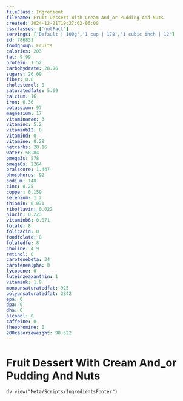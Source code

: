 ```yaml
---
fileClass: Ingredient
filename: Fruit Dessert With Cream And_or Pudding And Nuts
created: 2024-12-21T19:27:02-06:00
cssclasses: ['nutFact']
servings: ['Default | 100g','1 cup | 178','1 cubic inch | 12']
id: 786831
foodgroup: Fruits
calories: 203
fat: 9.99
protein: 1.52
carbohydrate: 28.96
sugars: 26.09
fiber: 0.8
cholesterol: 0
saturatedfats: 5.69
calcium: 16
iron: 0.36
potassium: 97
magnesium: 17
vitaminarae: 3
vitaminc: 5.2
vitaminb12: 0
vitamind: 0
vitamine: 0.28
netcarbs: 28.16
water: 58.84
omega3s: 578
omega6s: 2264
pralscore: 1.447
phosphorus: 92
sodium: 148
zinc: 0.25
copper: 0.159
selenium: 1.2
thiamin: 0.071
riboflavin: 0.022
niacin: 0.223
vitaminb6: 0.071
folate: 8
folicacid: 0
foodfolate: 8
folatedfe: 8
choline: 4.9
retinol: 0
carotenebeta: 34
carotenealpha: 0
lycopene: 0
luteinzeaxanthin: 1
vitamink: 1.9
monounsaturatedfat: 925
polyunsaturatedfat: 2842
epa: 0
dpa: 0
dha: 0
alcohol: 0
caffeine: 0
theobromine: 0
200calorieweight: 98.522
---
```


# Fruit Dessert With Cream And_or Pudding And Nuts

```dataviewjs
dv.view("Meta/Scripts/IngredientsFooter")
```